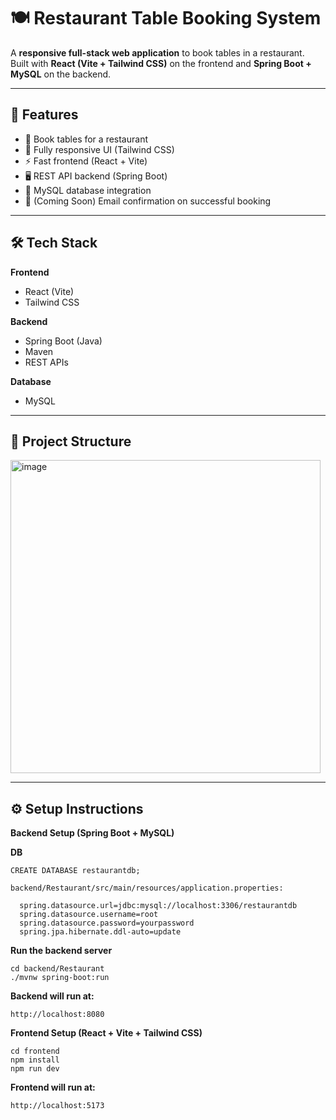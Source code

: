 # 🍽️ Restaurant Table Booking System

A **responsive full-stack web application** to book tables in a restaurant.  
Built with **React (Vite + Tailwind CSS)** on the frontend and **Spring Boot + MySQL** on the backend.

---

## 🚀 Features

- 📅 Book tables for a restaurant  
- 📱 Fully responsive UI (Tailwind CSS)  
- ⚡ Fast frontend (React + Vite)  
- 🖥️ REST API backend (Spring Boot)  
- 💾 MySQL database integration  
- 📧 (Coming Soon) Email confirmation on successful booking  

---

## 🛠️ Tech Stack

**Frontend**
- React (Vite)
- Tailwind CSS

**Backend**
- Spring Boot (Java)
- Maven
- REST APIs

**Database**
- MySQL

---
## 📂 Project Structure

  <img width="496" height="501" alt="image" src="https://github.com/user-attachments/assets/1f096721-6379-4fb0-86b3-606c3257a7fd" />


---
## ⚙️ Setup Instructions

**Backend Setup (Spring Boot + MySQL)**

  **DB**
  
    CREATE DATABASE restaurantdb;
    
    backend/Restaurant/src/main/resources/application.properties:
    
      spring.datasource.url=jdbc:mysql://localhost:3306/restaurantdb
      spring.datasource.username=root
      spring.datasource.password=yourpassword
      spring.jpa.hibernate.ddl-auto=update

  **Run the backend server**
  
    cd backend/Restaurant
    ./mvnw spring-boot:run

  **Backend will run at:**
  
    http://localhost:8080

**Frontend Setup (React + Vite + Tailwind CSS)**

    cd frontend
    npm install
    npm run dev
    
 **Frontend will run at:**

    http://localhost:5173
    


